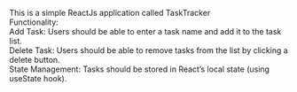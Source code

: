 This is a simple ReactJs application called TaskTracker
<br/>
Functionality: 
<br/>
  Add Task: Users should be able to enter a task name and add it to the task list.
  <br/>
  Delete Task: Users should be able to remove tasks from the list by clicking a delete button.
  <br/>
  State Management: Tasks should be stored in React’s local state (using useState hook).

